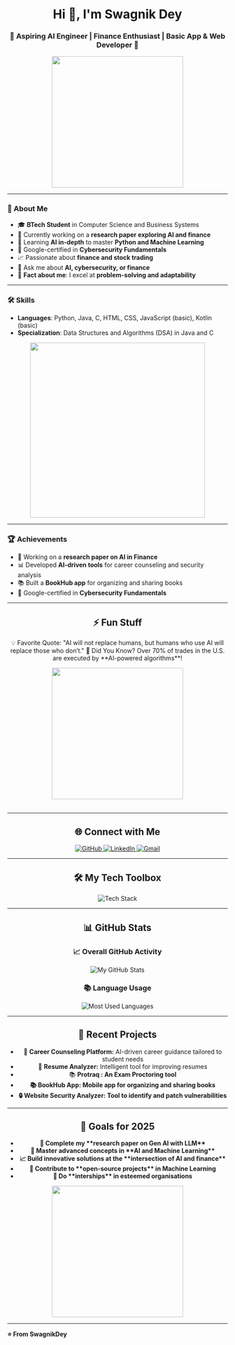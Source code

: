 <h1 align="center">Hi 👋, I'm Swagnik Dey</h1>
<h3 align="center">🚀 Aspiring AI Engineer | Finance Enthusiast | Basic App & Web Developer 🚀</h3>

<p align="center">
  <img src="https://media.giphy.com/media/f3iwJFOVOwuy7K6FFw/giphy.gif" width="300">
</p>

---

### 🌟 About Me  
- 🎓 **BTech Student** in Computer Science and Business Systems  
- 🔭 Currently working on a **research paper exploring AI and finance**  
- 🌱 Learning **AI in-depth** to master **Python and Machine Learning**  
- 🔐 Google-certified in **Cybersecurity Fundamentals**  
- 📈 Passionate about **finance and stock trading**  
- 💬 Ask me about **AI, cybersecurity, or finance**  
- 🧠 **Fact about me**: I excel at **problem-solving and adaptability**  

---

### 🛠️ Skills  
- **Languages**: Python, Java, C, HTML, CSS, JavaScript (basic), Kotlin (basic)  
- **Specialization**: Data Structures and Algorithms (DSA) in Java and C  

<p align="center">
  <img src="https://media.giphy.com/media/SWoSkN6DxTszqIKEqv/giphy.gif" width="400">
</p>

---

### 🏆 Achievements  
- 📝 Working on a **research paper on AI in Finance**  
- 📊 Developed **AI-driven tools** for career counseling and security analysis  
- 📚 Built a **BookHub app** for organizing and sharing books  
- 🏅 Google-certified in **Cybersecurity Fundamentals**

---

<h2 align="center">⚡ Fun Stuff</h2>
<div align="center">
  <p>
    💡 Favorite Quote: "AI will not replace humans, but humans who use AI will replace those who don’t."  
    🌌 Did You Know? Over 70% of trades in the U.S. are executed by **AI-powered algorithms**!
  </p>
  <img src="https://media.giphy.com/media/26xBI73gWquCBBCDe/giphy.gif" width="300">
  <br><br>
 
  </a>
</div>

---

<h2 align="center">🌐 Connect with Me</h2>
<div align="center">
  <a href="https://github.com/swagnikdey">
    <img src="https://img.shields.io/badge/Github-211F1F?style=for-the-badge&logo=github&logoColor=white" alt="GitHub">
  </a>
  <a href="https://www.linkedin.com/in/swagnikdey">
    <img src="https://img.shields.io/badge/LinkedIn-0077B5?style=for-the-badge&logo=linkedin&logoColor=white" alt="LinkedIn">
  </a>
  <a href="mailto:swagnik.dey.official@gmail.com">
    <img src="https://img.shields.io/badge/Gmail-D14836?style=for-the-badge&logo=gmail&logoColor=white" alt="Gmail">
  </a>
</div>

---

<h2 align="center">🛠️ My Tech Toolbox</h2>
<div align="center">
  <img src="https://skillicons.dev/icons?i=python,java,c,html,css,js,jupyter,kotlin&perline=5" alt="Tech Stack">
</div>

---

<h2 align="center">📊 GitHub Stats</h2>
<div align="center">
  <h3>📈 Overall GitHub Activity</h3>
  <img alt="My GitHub Stats" src="https://github-readme-stats.vercel.app/api?username=Sw-Dy" />
  <br>
  <h3>📚 Language Usage</h3>
  <img alt="Most Used Languages" src="https://github-readme-stats.vercel.app/api/top-langs/?username=Sw-Dy&layout=pie" />
</div>

---

<h2 align="center">🎨 Recent Projects</h2>
<div align="center">
  <ul>
    <li>💼 <b>Career Counseling Platform:</b> AI-driven career guidance tailored to student needs</li>
    <li>📝 <b>Resume Analyzer:</b> Intelligent tool for improving resumes</li>
    <li>📚 <b>Protraq : An Exam Proctoring tool</li>
    <li>📚 <b>BookHub App:</b> Mobile app for organizing and sharing books</li>
    <li>🔒 <b>Website Security Analyzer:</b> Tool to identify and patch vulnerabilities</li>
  </ul>
</div>

---

<h2 align="center">🌱 Goals for 2025</h2>
<div align="center">
  <ul>
    <li>🚀 Complete my **research paper on Gen AI with LLM**</li>
    <li>🎯 Master advanced concepts in **AI and Machine Learning**</li>
    <li>📈 Build innovative solutions at the **intersection of AI and finance**</li>
    <li>🌟 Contribute to **open-source projects** in Machine Learning</li>
    <li>🌟 Do **interships** in esteemed organisations</li>
  </ul>
  <img src="https://media.giphy.com/media/3o7abKhOpu0NwenH3O/giphy.gif" width="300">
</div>

---

⭐️ From SwagnikDey
